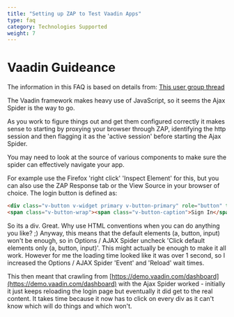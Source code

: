 ```yaml
---
title: "Setting up ZAP to Test Vaadin Apps"
type: faq
category: Technologies Supported
weight: 7
---
```


# Vaadin Guideance

The information in this FAQ is based on details from: 
[This user group thread](https://groups.google.com/forum/#!topic/zaproxy-users/wXAX_5MmIxA)

The Vaadin framework makes heavy use of JavaScript, so it seems the Ajax Spider is the way to go.

As you work to figure things out and get them configured correctly it makes sense to starting by proxying your browser through ZAP, identifying the http session and then flagging it as the 'active session' before starting the Ajax Spider.

You may need to look at the source of various components to make sure the spider can effectively navigate your app.

For example use the Firefox 'right click' 'Inspect Element' for this, but you can also use the ZAP Response tab or the View Source in your browser of choice.
The login button is defined as:
```html
<div class="v-button v-widget primary v-button-primary" role="button" tabindex="0">
<span class="v-button-wrap"><span class="v-button-caption">Sign In</span></span></div>
```
So its a div. Great. Why use HTML conventions when you can do anything you like? ;)
Anyway, this means that the default elements (a, button, input) won't be enough, so in Options / AJAX Spider uncheck 'Click default elements only (a, button, input)'. This might actually be enough to make it all work.
However for me the loading time looked like it was over 1 second, so I increased the Options / AJAX Spider 'Event' and 'Reload' wait times.

This then meant that crawling from [https://demo.vaadin.com/dashboard](https://demo.vaadin.com/dashboard) with the Ajax Spider worked - initially it just keeps reloading the login page but eventually it did get to the real content. It takes time because it now has to click on every div as it can't know which will do things and which won't.